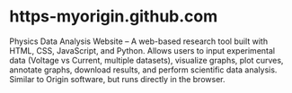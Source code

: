 # https-myorigin.github.com
Physics Data Analysis Website – A web-based research tool built with HTML, CSS, JavaScript, and Python. Allows users to input experimental data (Voltage vs Current, multiple datasets), visualize graphs, plot curves, annotate graphs, download results, and perform scientific data analysis. Similar to Origin software, but runs directly in the browser.
